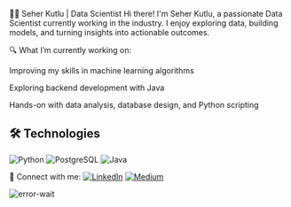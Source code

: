 👩‍💻 Seher Kutlu | Data Scientist
Hi there! I'm Seher Kutlu, a passionate Data Scientist currently working in the industry.
I enjoy exploring data, building models, and turning insights into actionable outcomes.

🔍 What I’m currently working on:

Improving my skills in machine learning algorithms

Exploring backend development with Java

Hands-on with data analysis, database design, and Python scripting

## 🛠️ Technologies

<p>
  <img src="https://img.shields.io/badge/Python-3670A0?logo=python&logoColor=white" alt="Python" />
  <img src="https://img.shields.io/badge/PostgreSQL-316192?logo=postgresql&logoColor=white" alt="PostgreSQL" />
  <img src="https://img.shields.io/badge/Java-ED8B00?logo=java&logoColor=white" alt="Java" />
</p>

📌 Connect with me:
[![LinkedIn](https://img.shields.io/badge/LinkedIn-blue?logo=linkedin&logoColor=white)](https://www.linkedin.com/in/seher-kutlu-482922199/)
[![Medium](https://img.shields.io/badge/Medium-black?logo=medium&logoColor=white)](https://medium.com/@seherkutluu)


![error-wait](https://user-images.githubusercontent.com/101044556/173237641-b92496e5-a0e5-4b49-ade8-3cd2ca062d51.gif)
